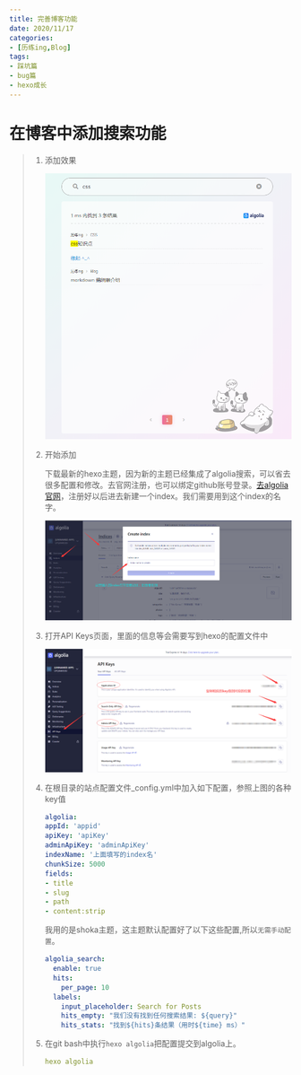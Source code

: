 ```yaml
---
title: 完善博客功能
date: 2020/11/17
categories:
- [历练ing,Blog]
tags:
- 踩坑篇
- bug篇
- hexo成长
---
```

# 在博客中添加搜索功能

> 1. 添加效果
>
>    ![image-20201117153748902](../../../images/blog/image-20201117153748902.png)
>
> 2. 开始添加
>
>    下载最新的hexo主题，因为新的主题已经集成了algolia搜索，可以省去很多配置和修改。去官网注册，也可以绑定github账号登录。[去algolia官网](https://www.algolia.com)，注册好以后进去新建一个index。我们需要用到这个index的名字。
>
>    ![image-20201117153923833](../../../images/blog/image-20201117153923833.png)
>
> 3. 打开API Keys页面，里面的信息等会需要写到hexo的配置文件中
>
>    ![image-20201117154151931](../../../images/blog/image-20201117154151931.png)
>
> 4. 在根目录的站点配置文件_config.yml中加入如下配置，参照上图的各种key值
>
>    ```yaml
>    algolia:
>    appId: 'appid'
>    apiKey: 'apiKey'
>    adminApiKey: 'adminApiKey'
>    indexName: '上面填写的index名'
>    chunkSize: 5000
>    fields:
>    - title
>    - slug
>    - path
>    - content:strip
>    ```
>
>    我用的是shoka主题，这主题默认配置好了以下这些配置,所以`无需手动配置`。
>
>    ```yaml
>    algolia_search:
>      enable: true
>      hits:
>        per_page: 10
>      labels:
>        input_placeholder: Search for Posts
>        hits_empty: "我们没有找到任何搜索结果: ${query}"
>        hits_stats: "找到${hits}条结果（用时${time} ms）"
>    ```
>
> 5. 在git bash中执行`hexo algolia`把配置提交到algolia上。
>
>    ```yaml
>    hexo algolia
>    ```

